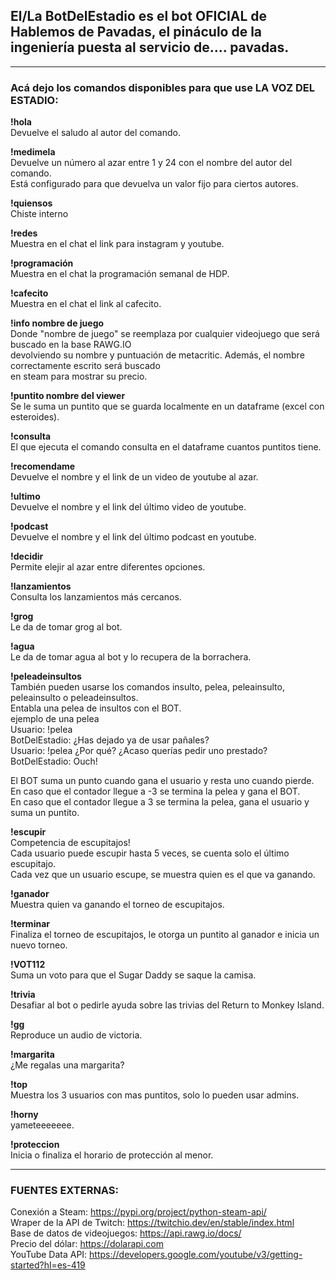 ## El/La BotDelEstadio es el bot OFICIAL de Hablemos de Pavadas, el pináculo de la ingeniería puesta al servicio de.... pavadas.

---

### Acá dejo los comandos disponibles para que use LA VOZ DEL ESTADIO:

**!hola**  
Devuelve el saludo al autor del comando.  

**!medimela**  
Devuelve un número al azar entre 1 y 24 con el nombre del autor del comando.  
Está configurado para que devuelva un valor fijo para ciertos autores.  

**!quiensos**  
Chiste interno  

**!redes**  
Muestra en el chat el link para instagram y youtube.  

**!programación**  
Muestra en el chat la programación semanal de HDP.  

**!cafecito**  
Muestra en el chat el link al cafecito.  

**!info nombre de juego**  
Donde "nombre de juego" se reemplaza por cualquier videojuego que será buscado en la base RAWG.IO  
devolviendo su nombre y puntuación de metacritic. Además, el nombre correctamente escrito será buscado  
en steam para mostrar su precio.  

**!puntito nombre del viewer**  
Se le suma un puntito que se guarda localmente en un dataframe (excel con esteroides).  

**!consulta**  
El que ejecuta el comando consulta en el dataframe cuantos puntitos tiene.  

**!recomendame**  
Devuelve el nombre y el link de un video de youtube al azar.  

**!ultimo**  
Devuelve el nombre y el link del último video de youtube.  

**!podcast**  
Devuelve el nombre y el link del último podcast en youtube.  

**!decidir**  
Permite elejir al azar entre diferentes opciones.  

**!lanzamientos**  
Consulta los lanzamientos más cercanos.  

**!grog**  
Le da de tomar grog al bot.  

**!agua**  
Le da de tomar agua al bot y lo recupera de la borrachera.  

**!peleadeinsultos**  
También pueden usarse los comandos insulto, pelea, peleainsulto, peleainsulto o peleadeinsultos.  
Entabla una pelea de insultos con el BOT.  
ejemplo de una pelea  
Usuario: !pelea  
BotDelEstadio: ¿Has dejado ya de usar pañales?  
Usuario: !pelea ¿Por qué? ¿Acaso querías pedir uno prestado?
BotDelEstadio: Ouch!  

El BOT suma un punto cuando gana el usuario y resta uno cuando pierde.  
En caso que el contador llegue a -3 se termina la pelea y gana el BOT.  
En caso que el contador llegue a 3 se termina la pelea, gana el usuario y suma un puntito.  

**!escupir**  
Competencia de escupitajos!  
Cada usuario puede escupir hasta 5 veces, se cuenta solo el último escupitajo.  
Cada vez que un usuario escupe, se muestra quien es el que va ganando.  

**!ganador**  
Muestra quien va ganando el torneo de escupitajos.  

**!terminar**  
Finaliza el torneo de escupitajos, le otorga un puntito al ganador e inicia un nuevo torneo.  

**!VOT112**  
Suma un voto para que el Sugar Daddy se saque la camisa.  

**!trivia**  
Desafiar al bot o pedirle ayuda sobre las trivias del Return to Monkey Island.  

**!gg**  
Reproduce un audio de victoria.  

**!margarita**  
¿Me regalas una margarita?  

**!top**  
Muestra los 3 usuarios con mas puntitos, solo lo pueden usar admins.  

**!horny**  
yameteeeeeee.  

**!proteccion**  
Inicia o finaliza el horario de protección al menor.  

---

### FUENTES EXTERNAS:  
Conexión a Steam: https://pypi.org/project/python-steam-api/  
Wraper de la API de Twitch: https://twitchio.dev/en/stable/index.html  
Base de datos de videojuegos: https://api.rawg.io/docs/  
Precio del dólar: https://dolarapi.com  
YouTube Data API: https://developers.google.com/youtube/v3/getting-started?hl=es-419  